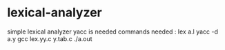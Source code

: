 # lexical-analyzer
simple lexical analyzer
yacc is needed
commands needed :
lex a.l
yacc -d a.y
gcc lex.yy.c y.tab.c
./a.out

